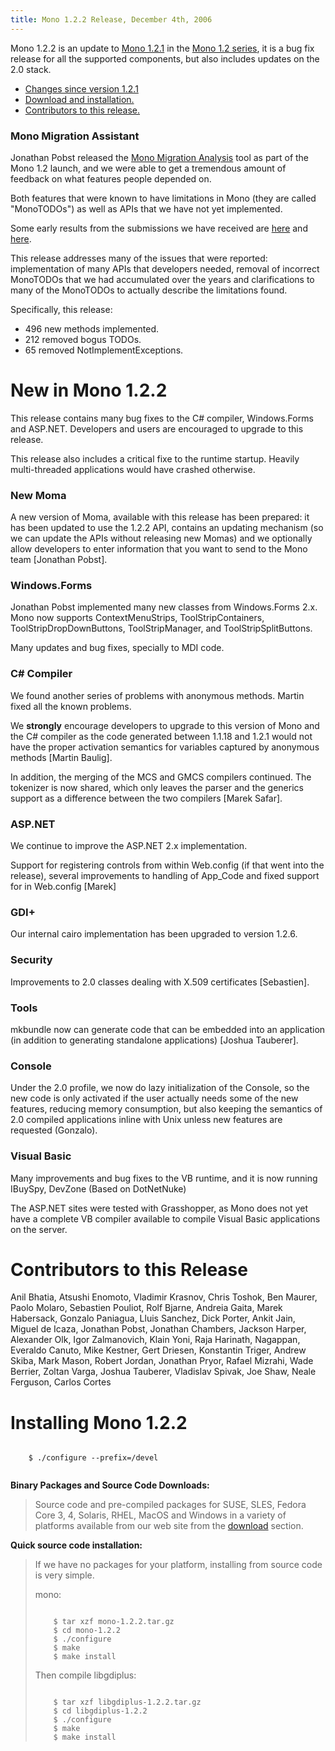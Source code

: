 ```yaml
---
title: Mono 1.2.2 Release, December 4th, 2006
---
```


Mono 1.2.2 is an update to [Mono 1.2.1](http://www.go-mono.com/archive/1.2.1) in the [Mono 1.2 series](http://www.go-mono.com/archive/1.2), it is a bug fix release for all the supported components, but also includes updates on the 2.0 stack.

-   [Changes since version 1.2.1](#changes)
-   [Download and installation.](#install)
-   [Contributors to this release.](#contributors)

### Mono Migration Assistant

Jonathan Pobst released the [Mono Migration Analysis](/Moma) tool as part of the Mono 1.2 launch, and we were able to get a tremendous amount of feedback on what features people depended on.

Both features that were known to have limitations in Mono (they are called "MonoTODOs") as well as APIs that we have not yet implemented.

Some early results from the submissions we have received are [here](http://tirania.org/blog/archive/2006/Nov-28.html) and [here](http://tirania.org/blog/archive/2006/Nov-28-1.html).

This release addresses many of the issues that were reported: implementation of many APIs that developers needed, removal of incorrect MonoTODOs that we had accumulated over the years and clarifications to many of the MonoTODOs to actually describe the limitations found.

Specifically, this release:

-   496 new methods implemented.
-   212 removed bogus TODOs.
-   65 removed NotImplementExceptions.

New in Mono 1.2.2
=================

This release contains many bug fixes to the C\# compiler, Windows.Forms and ASP.NET. Developers and users are encouraged to upgrade to this release.

This release also includes a critical fixe to the runtime startup. Heavily multi-threaded applications would have crashed otherwise.

### New Moma

A new version of Moma, available with this release has been prepared: it has been updated to use the 1.2.2 API, contains an updating mechanism (so we can update the APIs without releasing new Momas) and we optionally allow developers to enter information that you want to send to the Mono team [Jonathan Pobst].

### Windows.Forms

Jonathan Pobst implemented many new classes from Windows.Forms 2.x. Mono now supports ContextMenuStrips, ToolStripContainers, ToolStripDropDownButtons, ToolStripManager, and ToolStripSplitButtons.

Many updates and bug fixes, specially to MDI code.

### C\# Compiler

We found another series of problems with anonymous methods. Martin fixed all the known problems.

We **strongly** encourage developers to upgrade to this version of Mono and the C\# compiler as the code generated between 1.1.18 and 1.2.1 would not have the proper activation semantics for variables captured by anonymous methods [Martin Baulig].

In addition, the merging of the MCS and GMCS compilers continued. The tokenizer is now shared, which only leaves the parser and the generics support as a difference between the two compilers [Marek Safar].

### ASP.NET

We continue to improve the ASP.NET 2.x implementation.

Support for registering controls from within Web.config (if that went into the release), several improvements to handling of App\_Code and fixed support for in Web.config [Marek]

### GDI+

Our internal cairo implementation has been upgraded to version 1.2.6.

### Security

Improvements to 2.0 classes dealing with X.509 certificates [Sebastien].

### Tools

mkbundle now can generate code that can be embedded into an application (in addition to generating standalone applications) [Joshua Tauberer].

### Console

Under the 2.0 profile, we now do lazy initialization of the Console, so the new code is only activated if the user actually needs some of the new features, reducing memory consumption, but also keeping the semantics of 2.0 compiled applications inline with Unix unless new features are requested (Gonzalo).

### Visual Basic

Many improvements and bug fixes to the VB runtime, and it is now running IBuySpy, DevZone (Based on DotNetNuke)

The ASP.NET sites were tested with Grasshopper, as Mono does not yet have a complete VB compiler available to compile Visual Basic applications on the server.

Contributors to this Release
============================

Anil Bhatia, Atsushi Enomoto, Vladimir Krasnov, Chris Toshok, Ben Maurer, Paolo Molaro, Sebastien Pouliot, Rolf Bjarne, Andreia Gaita, Marek Habersack, Gonzalo Paniagua, Lluis Sanchez, Dick Porter, Ankit Jain, Miguel de Icaza, Jonathan Pobst, Jonathan Chambers, Jackson Harper, Alexander Olk, Igor Zalmanovich, Klain Yoni, Raja Harinath, Nagappan, Everaldo Canuto, Mike Kestner, Gert Driesen, Konstantin Triger, Andrew Skiba, Mark Mason, Robert Jordan, Jonathan Pryor, Rafael Mizrahi, Wade Berrier, Zoltan Varga, Joshua Tauberer, Vladislav Spivak, Joe Shaw, Neale Ferguson, Carlos Cortes

Installing Mono 1.2.2
=====================

``` shell
    
    $ ./configure --prefix=/devel
    
```

**Binary Packages and Source Code Downloads:**

> Source code and pre-compiled packages for SUSE, SLES, Fedora Core 3, 4, Solaris, RHEL, MacOS and Windows in a variety of platforms available from our web site from the [download](/Downloads) section.

**Quick source code installation:**

> If we have no packages for your platform, installing from source code is very simple.
>
> mono:
>
> ``` shell
>     
>     $ tar xzf mono-1.2.2.tar.gz
>     $ cd mono-1.2.2
>     $ ./configure
>     $ make
>     $ make install
> ```
>
> Then compile libgdiplus:
>
> ``` shell
>     
>     $ tar xzf libgdiplus-1.2.2.tar.gz
>     $ cd libgdiplus-1.2.2
>     $ ./configure
>     $ make
>     $ make install
> ```
